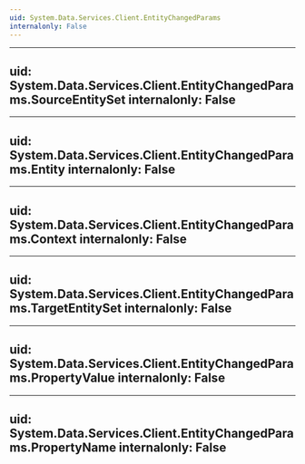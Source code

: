 ```yaml
---
uid: System.Data.Services.Client.EntityChangedParams
internalonly: False
---
```


---
uid: System.Data.Services.Client.EntityChangedParams.SourceEntitySet
internalonly: False
---

---
uid: System.Data.Services.Client.EntityChangedParams.Entity
internalonly: False
---

---
uid: System.Data.Services.Client.EntityChangedParams.Context
internalonly: False
---

---
uid: System.Data.Services.Client.EntityChangedParams.TargetEntitySet
internalonly: False
---

---
uid: System.Data.Services.Client.EntityChangedParams.PropertyValue
internalonly: False
---

---
uid: System.Data.Services.Client.EntityChangedParams.PropertyName
internalonly: False
---
